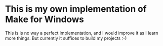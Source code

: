 # This is my own implementation of Make for Windows

This is is no way a perfect implementation, and I would improve it as I learn more things. But currently it suffices to build my projects :-)